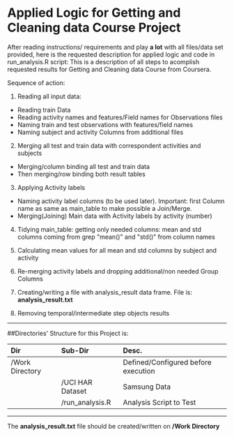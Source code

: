 
# Applied Logic for Getting and Cleaning data Course Project

After reading instructions/ requirements and play **a lot** with all files/data set provided, here is the requested description for applied logic and code in run_analysis.R script:
This is a description of all steps to acomplish requested results for Getting and Cleaning data Course from Coursera.

Sequence of action:

1. Reading all input data:
 * Reading train Data
 * Reading activity names and features/Field names for Observations files
 * Naming train and test observations with features/field names
 * Naming subject and activity Columns from additional files
    
2. Merging all test and train data with correspondent activities and subjects
 * Merging/column binding all test and train data
 * Then merging/row binding both result tables

3. Applying Activity labels
 * Naming activity label columns (to be used later). Important: first Column name as same as main_table to make possible a Join/Merge.
 * Merging(Joining) Main data with Activity labels by activity (number)
    

4. Tidying main_table: getting only needed columns: mean and std columns coming from grep "mean()" and "std()" from column names

5. Calculating mean values for all mean and std columns by subject and activity

6. Re-merging activity labels and dropping additional/non needed Group Columns

7. Creating/writing a file with analysis_result data frame. File is: **analysis_result.txt**

8. Removing temporal/intermediate step objects results

***
##Directories' Structure for this Project is:

|Dir             |Sub-Dir         |Desc.                      |
|:-------------- |:-------------- |:------------------------- |
|/Work Directory |                |Defined/Configured before execution |
|                |/UCI HAR Dataset|Samsung Data               |
|                |/run_analysis.R |Analysis Script to Test    |
***

The **analysis_result.txt** file should be created/written on **/Work Directory** 


